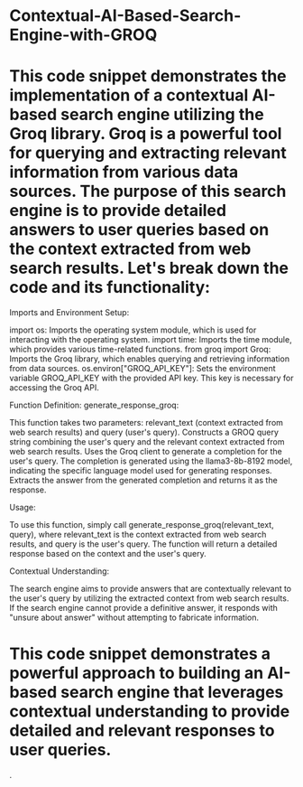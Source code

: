 # Contextual-AI-Based-Search-Engine-with-GROQ
# This code snippet demonstrates the implementation of a contextual AI-based search engine utilizing the Groq library. Groq is a powerful tool for querying and extracting relevant information from various data sources. The purpose of this search engine is to provide detailed answers to user queries based on the context extracted from web search results. Let's break down the code and its functionality:

Imports and Environment Setup:

import os: Imports the operating system module, which is used for interacting with the operating system.
import time: Imports the time module, which provides various time-related functions.
from groq import Groq: Imports the Groq library, which enables querying and retrieving information from data sources.
os.environ["GROQ_API_KEY"]: Sets the environment variable GROQ_API_KEY with the provided API key. This key is necessary for accessing the Groq API.

Function Definition: generate_response_groq:

This function takes two parameters: relevant_text (context extracted from web search results) and query (user's query).
Constructs a GROQ query string combining the user's query and the relevant context extracted from web search results.
Uses the Groq client to generate a completion for the user's query.
The completion is generated using the llama3-8b-8192 model, indicating the specific language model used for generating responses.
Extracts the answer from the generated completion and returns it as the response.

Usage:

To use this function, simply call generate_response_groq(relevant_text, query), where relevant_text is the context extracted from web search results, and query is the user's query.
The function will return a detailed response based on the context and the user's query.

Contextual Understanding:

The search engine aims to provide answers that are contextually relevant to the user's query by utilizing the extracted context from web search results.
If the search engine cannot provide a definitive answer, it responds with "unsure about answer" without attempting to fabricate information.

# This code snippet demonstrates a powerful approach to building an AI-based search engine that leverages contextual understanding to provide detailed and relevant responses to user queries.





. 
